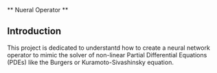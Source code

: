 ** Nueral Operator **

## Introduction

This project is dedicated to understantd how to create a neural network operator to mimic the solver of non-linear Partial Differential Equations (PDEs) like the Burgers or Kuramoto-Sivashinsky equation.
